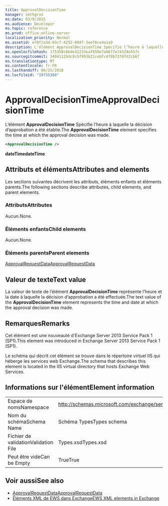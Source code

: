 ```yaml
---
title: ApprovalDecisionTime
manager: sethgros
ms.date: 03/9/2015
ms.audience: Developer
ms.topic: reference
ms.prod: office-online-server
localization_priority: Normal
ms.assetid: e70f1a3d-03cf-4252-804f-3eef0ce4a1a9
description: L’élément ApprovalDecisionTime Spécifie l’heure à laquelle la décision d’approbation a été établie.
ms.openlocfilehash: 1f5358c6bde32233eaf650e7a0677e74324e557c
ms.sourcegitcommit: 34041125dc8c5f993b21cebfc4f8b72f0fd2cb6f
ms.translationtype: MT
ms.contentlocale: fr-FR
ms.lasthandoff: 06/25/2018
ms.locfileid: "19755308"
---
```

# <a name="approvaldecisiontime"></a><span data-ttu-id="a362a-103">ApprovalDecisionTime</span><span class="sxs-lookup"><span data-stu-id="a362a-103">ApprovalDecisionTime</span></span>

<span data-ttu-id="a362a-104">L’élément **ApprovalDecisionTime** Spécifie l’heure à laquelle la décision d’approbation a été établie.</span><span class="sxs-lookup"><span data-stu-id="a362a-104">The **ApprovalDecisionTime** element specifies the time at which the approval decision was made.</span></span> 
  
```XML
<ApprovalDecisionTime />
```

 <span data-ttu-id="a362a-105">**dateTime**</span><span class="sxs-lookup"><span data-stu-id="a362a-105">**dateTime**</span></span>
## <a name="attributes-and-elements"></a><span data-ttu-id="a362a-106">Attributs et éléments</span><span class="sxs-lookup"><span data-stu-id="a362a-106">Attributes and elements</span></span>

<span data-ttu-id="a362a-107">Les sections suivantes décrivent les attributs, éléments enfants et éléments parents.</span><span class="sxs-lookup"><span data-stu-id="a362a-107">The following sections describe attributes, child elements, and parent elements.</span></span>
  
### <a name="attributes"></a><span data-ttu-id="a362a-108">Attributs</span><span class="sxs-lookup"><span data-stu-id="a362a-108">Attributes</span></span>

<span data-ttu-id="a362a-109">Aucun.</span><span class="sxs-lookup"><span data-stu-id="a362a-109">None.</span></span>
  
### <a name="child-elements"></a><span data-ttu-id="a362a-110">Éléments enfants</span><span class="sxs-lookup"><span data-stu-id="a362a-110">Child elements</span></span>

<span data-ttu-id="a362a-111">Aucun.</span><span class="sxs-lookup"><span data-stu-id="a362a-111">None.</span></span>
  
### <a name="parent-elements"></a><span data-ttu-id="a362a-112">Éléments parents</span><span class="sxs-lookup"><span data-stu-id="a362a-112">Parent elements</span></span>

[<span data-ttu-id="a362a-113">ApprovalRequestData</span><span class="sxs-lookup"><span data-stu-id="a362a-113">ApprovalRequestData</span></span>](approvalrequestdata.md)
  
## <a name="text-value"></a><span data-ttu-id="a362a-114">Valeur de texte</span><span class="sxs-lookup"><span data-stu-id="a362a-114">Text value</span></span>

<span data-ttu-id="a362a-115">La valeur de texte de l’élément **ApprovalDecisionTime** représente l’heure et la date à laquelle la décision d’approbation a été effectuée.</span><span class="sxs-lookup"><span data-stu-id="a362a-115">The text value of the **ApprovalDecisionTime** element represents the time and date at which the approval decision was made.</span></span> 
  
## <a name="remarks"></a><span data-ttu-id="a362a-116">Remarques</span><span class="sxs-lookup"><span data-stu-id="a362a-116">Remarks</span></span>

<span data-ttu-id="a362a-117">Cet élément est une nouveauté d'Exchange Server 2013 Service Pack 1 (SP1).</span><span class="sxs-lookup"><span data-stu-id="a362a-117">This element was introduced in Exchange Server 2013 Service Pack 1 (SP1).</span></span>
  
<span data-ttu-id="a362a-118">Le schéma qui décrit cet élément se trouve dans le répertoire virtuel IIS qui héberge les services web Exchange.</span><span class="sxs-lookup"><span data-stu-id="a362a-118">The schema that describes this element is located in the IIS virtual directory that hosts Exchange Web Services.</span></span>
  
## <a name="element-information"></a><span data-ttu-id="a362a-119">Informations sur l'élément</span><span class="sxs-lookup"><span data-stu-id="a362a-119">Element information</span></span>

|||
|:-----|:-----|
|<span data-ttu-id="a362a-120">Espace de noms</span><span class="sxs-lookup"><span data-stu-id="a362a-120">Namespace</span></span>  <br/> |http://schemas.microsoft.com/exchange/services/2006/types  <br/> |
|<span data-ttu-id="a362a-121">Nom du schéma</span><span class="sxs-lookup"><span data-stu-id="a362a-121">Schema Name</span></span>  <br/> |<span data-ttu-id="a362a-122">Schéma Types</span><span class="sxs-lookup"><span data-stu-id="a362a-122">Types schema</span></span>  <br/> |
|<span data-ttu-id="a362a-123">Fichier de validation</span><span class="sxs-lookup"><span data-stu-id="a362a-123">Validation File</span></span>  <br/> |<span data-ttu-id="a362a-124">Types.xsd</span><span class="sxs-lookup"><span data-stu-id="a362a-124">Types.xsd</span></span>  <br/> |
|<span data-ttu-id="a362a-125">Peut être vide</span><span class="sxs-lookup"><span data-stu-id="a362a-125">Can be Empty</span></span>  <br/> |<span data-ttu-id="a362a-126">True</span><span class="sxs-lookup"><span data-stu-id="a362a-126">True</span></span>  <br/> |
   
## <a name="see-also"></a><span data-ttu-id="a362a-127">Voir aussi</span><span class="sxs-lookup"><span data-stu-id="a362a-127">See also</span></span>

- [<span data-ttu-id="a362a-128">ApprovalRequestData</span><span class="sxs-lookup"><span data-stu-id="a362a-128">ApprovalRequestData</span></span>](approvalrequestdata.md)
- [<span data-ttu-id="a362a-129">Éléments XML de EWS dans Exchange</span><span class="sxs-lookup"><span data-stu-id="a362a-129">EWS XML elements in Exchange</span></span>](ews-xml-elements-in-exchange.md)

